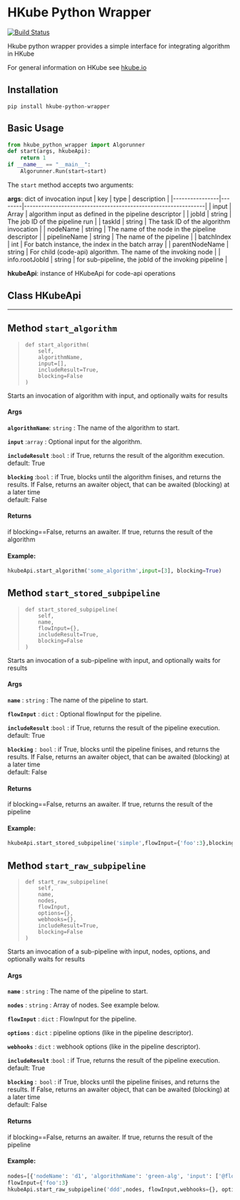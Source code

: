 # HKube Python Wrapper
[![Build Status](https://travis-ci.org/kube-HPC/python-wrapper.hkube.svg?branch=master)](https://travis-ci.org/kube-HPC/python-wrapper.hkube)

Hkube python wrapper provides a simple interface for integrating algorithm in HKube

For general information on HKube see [hkube.io](http://hkube.io/)
## Installation
```shell
pip install hkube-python-wrapper
```
## Basic Usage
```python
from hkube_python_wrapper import Algorunner
def start(args, hkubeApi):
    return 1
if __name__ == "__main__":
    Algorunner.Run(start=start)
```

The `start` method accepts two arguments: 

**args**: dict of invocation input
| key            | type   | description                                                   |
|----------------|--------|---------------------------------------------------------------|
| input          | Array  | algorithm input as defined in the pipeline descriptor         |
| jobId          | string | The job ID of the pipeline run                                |
| taskId         | string | The task ID of the algorithm invocation                       |
| nodeName       | string | The name of the node in the pipeline descriptor               |
| pipelineName   | string | The name of the pipeline                                      |
| batchIndex     | int    | For batch instance, the index in the batch array              |
| parentNodeName | string | For child (code-api) algorithm. The name of the invoking node |
| info.rootJobId | string | for sub-pipeline, the jobId of the invoking pipeline          |

**hkubeApi**: instance of HKubeApi for code-api operations


## Class HKubeApi
---

Method `start_algorithm`
----
>     def start_algorithm(
>         self,
>         algorithmName,
>         input=[],
>         includeResult=True,
>         blocking=False
>     )
Starts an invocation of algorithm with input, and optionally waits for results

#### Args
**```algorithmName```**: `string`
:   The name of the algorithm to start.

**```input```** :`array`
:   Optional input for the algorithm.

**```includeResult```** :`bool`
:   if True, returns the result of the algorithm execution.  
    default: True
    
**```blocking```** :`bool`
:   if True, blocks until the algorithm finises, and returns the results.
    If False, returns an awaiter object, that can be awaited (blocking) at a later time  
    default: False
    
#### Returns
if blocking==False, returns an awaiter. If true, returns the result of the algorithm

#### Example:
```python
hkubeApi.start_algorithm('some_algorithm',input=[3], blocking=True)
```

Method `start_stored_subpipeline`
----
>     def start_stored_subpipeline(
>         self,
>         name,
>         flowInput={},
>         includeResult=True,
>         blocking=False
>     )
Starts an invocation of a sub-pipeline with input, and optionally waits for results 

#### Args
**```name```** : `string` 
:   The name of the pipeline to start.


**```flowInput```** : `dict`
:   Optional flowInput for the pipeline.


**```includeResult```** :`bool`
:   if True, returns the result of the pipeline execution.  
    default: True


**```blocking```** :&ensp;<code>bool</code>
:   if True, blocks until the pipeline finises, and returns the results.
    If False, returns an awaiter object, that can be awaited (blocking) at a later time  
    default: False


#### Returns
if blocking==False, returns an awaiter. If true, returns the result of the pipeline

#### Example:
```python
hkubeApi.start_stored_subpipeline('simple',flowInput={'foo':3},blocking=True)
```

Method `start_raw_subpipeline`
----
>     def start_raw_subpipeline(
>         self,
>         name,
>         nodes,
>         flowInput,
>         options={},
>         webhooks={},
>         includeResult=True,
>         blocking=False
>     )
Starts an invocation of a sub-pipeline with input, nodes, options, and optionally waits for results 

#### Args
**```name```** : `string` 
:   The name of the pipeline to start.

**```nodes```** : `string` 
:   Array of nodes. See example below.

**```flowInput```** : `dict`
:   FlowInput for the pipeline.

**```options```** : `dict`
:   pipeline options (like in the pipeline descriptor).

**```webhooks```** : `dict`
:   webhook options (like in the pipeline descriptor).

**```includeResult```** :`bool`
:   if True, returns the result of the pipeline execution.  
    default: True

**```blocking```** :&ensp;<code>bool</code>
:   if True, blocks until the pipeline finises, and returns the results.
    If False, returns an awaiter object, that can be awaited (blocking) at a later time  
    default: False

#### Returns
if blocking==False, returns an awaiter. If true, returns the result of the pipeline

#### Example:
```python
nodes=[{'nodeName': 'd1', 'algorithmName': 'green-alg', 'input': ['@flowInput.foo']}]
flowInput={'foo':3}
hkubeApi.start_raw_subpipeline('ddd',nodes, flowInput,webhooks={}, options={}, blocking=True)
```
